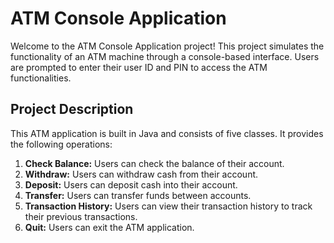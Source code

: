 # ATM Console Application

Welcome to the ATM Console Application project! This project simulates the functionality of an ATM machine through a console-based interface. Users are prompted to enter their user ID and PIN to access the ATM functionalities.

## Project Description

This ATM application is built in Java and consists of five classes. It provides the following operations:

1. **Check Balance:** Users can check the balance of their account.
2. **Withdraw:** Users can withdraw cash from their account.
3. **Deposit:** Users can deposit cash into their account.
4. **Transfer:** Users can transfer funds between accounts.
5. **Transaction History:** Users can view their transaction history to track their previous transactions.
6. **Quit:** Users can exit the ATM application.

